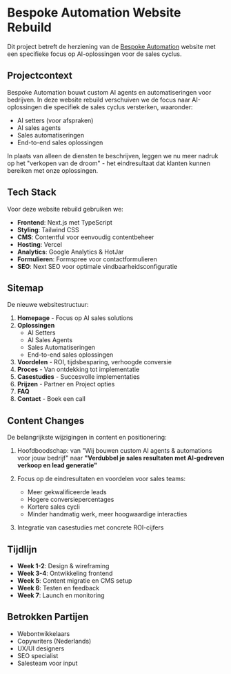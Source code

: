 # Bespoke Automation Website Rebuild

Dit project betreft de herziening van de [Bespoke Automation](https://bespokeautomation.ai/) website met een specifieke focus op AI-oplossingen voor de sales cyclus.

## Projectcontext

Bespoke Automation bouwt custom AI agents en automatiseringen voor bedrijven. In deze website rebuild verschuiven we de focus naar AI-oplossingen die specifiek de sales cyclus versterken, waaronder:
- AI setters (voor afspraken)
- AI sales agents
- Sales automatiseringen
- End-to-end sales oplossingen

In plaats van alleen de diensten te beschrijven, leggen we nu meer nadruk op het "verkopen van de droom" - het eindresultaat dat klanten kunnen bereiken met onze oplossingen.

## Tech Stack

Voor deze website rebuild gebruiken we:

- **Frontend**: Next.js met TypeScript
- **Styling**: Tailwind CSS
- **CMS**: Contentful voor eenvoudig contentbeheer
- **Hosting**: Vercel
- **Analytics**: Google Analytics & HotJar
- **Formulieren**: Formspree voor contactformulieren
- **SEO**: Next SEO voor optimale vindbaarheidsconfiguratie

## Sitemap

De nieuwe websitestructuur:

1. **Homepage** - Focus op AI sales solutions
2. **Oplossingen**
   - AI Setters
   - AI Sales Agents
   - Sales Automatiseringen
   - End-to-end sales oplossingen
3. **Voordelen** - ROI, tijdsbesparing, verhoogde conversie
4. **Proces** - Van ontdekking tot implementatie
5. **Casestudies** - Succesvolle implementaties
6. **Prijzen** - Partner en Project opties
7. **FAQ**
8. **Contact** - Boek een call

## Content Changes

De belangrijkste wijzigingen in content en positionering:

1. Hoofdboodschap: van "Wij bouwen custom AI agents & automations voor jouw bedrijf" naar **"Verdubbel je sales resultaten met AI-gedreven verkoop en lead generatie"**

2. Focus op de eindresultaten en voordelen voor sales teams:
   - Meer gekwalificeerde leads
   - Hogere conversiepercentages
   - Kortere sales cycli
   - Minder handmatig werk, meer hoogwaardige interacties

3. Integratie van casestudies met concrete ROI-cijfers

## Tijdlijn

- **Week 1-2**: Design & wireframing
- **Week 3-4**: Ontwikkeling frontend
- **Week 5**: Content migratie en CMS setup
- **Week 6**: Testen en feedback
- **Week 7**: Launch en monitoring

## Betrokken Partijen

- Webontwikkelaars
- Copywriters (Nederlands)
- UX/UI designers
- SEO specialist
- Salesteam voor input
